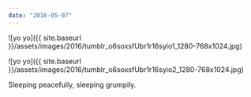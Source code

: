 ```yaml
---
date: "2016-05-07"
---
```


![yo yo]({{ site.baseurl }}/assets/images/2016/tumblr_o6soxsfUbr1r16syio1_1280-768x1024.jpg)

![yo yo]({{ site.baseurl }}/assets/images/2016/tumblr_o6soxsfUbr1r16syio2_1280-768x1024.jpg)

Sleeping peacefully, sleeping grumpily.
